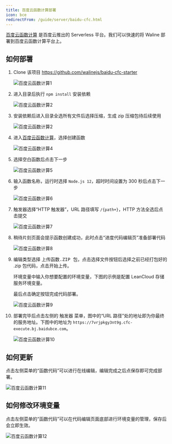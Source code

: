 ```yaml
---
title: 百度云函数计算部署
icon: bce
redirectFrom: /guide/server/baidu-cfc.html
---
```


[百度云函数计算](https://console.bce.baidu.com/cfc/#/cfc/functions) 是百度云推出的 Serverless 平台。我们可以快速的将 Waline 部署到百度云函数计算平台上。

## 如何部署

1. Clone 该项目 <https://github.com/walinejs/baidu-cfc-starter>

   ![百度云函数计算1](../assets/baidu-cfc-1.jpg)

1. 进入目录后执行 `npm install` 安装依赖

   ![百度云函数计算2](../assets/baidu-cfc-2.jpg)

1. 安装依赖后进入目录全选所有文件后选择压缩，生成 zip 压缩包待后续使用

   ![百度云函数计算2](../assets/baidu-cfc-3.jpg)

1. 进入[百度云函数计算](https://console.bce.baidu.com/cfc/#/cfc/functions)，选择<kbd>创建函数</kbd>

   ![百度云函数计算4](../assets/baidu-cfc-4.jpg)

1. 选择<kbd>空白函数</kbd>后点击<kbd>下一步</kbd>

   ![百度云函数计算5](../assets/baidu-cfc-5.jpg)

1. 输入函数名称，运行时选择 `Node.js 12`，超时时间设置为 300 秒后点击<kbd>下一步</kbd>

   ![百度云函数计算6](../assets/baidu-cfc-6.jpg)

1. 触发器选择“HTTP 触发器”，URL 路径填写 `/{path+}`，HTTP 方法全选后点击<kbd>提交</kbd>

   ![百度云函数计算7](../assets/baidu-cfc-7.jpg)

1. 稍待片刻页面会提示函数创建成功，此时点击“进度代码编辑页”准备部署代码

   ![百度云函数计算8](../assets/baidu-cfc-8.jpg)

1. 编辑类型选择 <kbd>上传函数.ZIP 包</kbd>，点击<kbd>选择文件</kbd>按钮后选择之前已经打包好的 .zip 包代码，点击<kbd>开始上传</kbd>。

   环境变量中输入你想要配置的环境变量，下图的示例是配置 LeanCloud 存储服务环境变量。

   最后点击<kbd>确定</kbd>按钮完成代码部署。

   ![百度云函数计算9](../assets/baidu-cfc-9.jpg)

1. 部署完毕后点击左侧的 <kbd>触发器</kbd> 菜单，图中的“URL 路径”处的地址即为你最终的服务地址。下图中的地址为 `https://7vrjpkgy3nt9g.cfc-execute.bj.baidubce.com`。

   ![百度云函数计算10](../assets/baidu-cfc-10.jpg)

## 如何更新

点击左侧菜单的“函数代码”可以进行在线编辑，编辑完成之后点保存即可完成部署。

![百度云函数计算11](../assets/baidu-cfc-11.jpg)

## 如何修改环境变量

点击左侧菜单的“函数代码”可以在代码编辑页面底部进行环境变量的管理，保存后会立即生效。

![百度云函数计算12](../assets/baidu-cfc-11.jpg)
